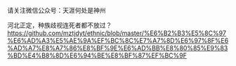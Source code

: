 请关注微信公众号：天涯何处是神州

河北正定，种族歧视连死者都不放过？ https://github.com/mztjdyt/ethnic/blob/master/%E6%B2%B3%E5%8C%97%E6%AD%A3%E5%AE%9A%EF%BC%8C%E7%A7%8D%E6%97%8F%E6%AD%A7%E8%A7%86%E8%BF%9E%E6%AD%BB%E8%80%85%E9%83%BD%E4%B8%8D%E6%94%BE%E8%BF%87%EF%BC%9F



